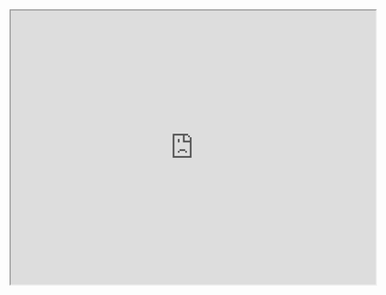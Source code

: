 <iframe src="https://drive.google.com/file/d/1pNiL8W_9VVEjq9QbNWecO0lmG4WPcfOh/preview" width="640" height="480" allow="autoplay"></iframe>
